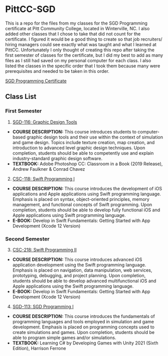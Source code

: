 # PittCC-SGD

This is a repo for the files from my classes for the SGD Programming certificate at Pitt Community College, located in Winterville, NC. I also added other classes that I chose to take that did not count for the certificate. I figured it would be a good thing to create so that job recruiters/ hiring managers could see exactly what was taught and what I learned at PittCC. Unfortunately I only thought of creating this repo after taking the first semester of classes for the certificate, but I did my best to add as many files as I still had saved on my personal computer for each class. I also listed the classes in the specific order that I took them because many were prerequisites and needed to be taken in this order.

[SGD Programming Certificate](https://pittcc.edu/wp-content/uploads/2019/07/CT-SGD-C2545002-SGD-Programming-Certificate.pdf)

## Class List

### First Semester
1. [SGD-116: Graphic Design Tools](https://github.com/Francis-McKee/PittCC-SGD/tree/main/Graphic%20Design%20Tools)
* **COURSE DESCRIPTION:** This course introduces students to computer-based graphic design tools and their use within the context of simulation and game design. Topics include texture creation, map creation, and introduction to advanced level graphic design techniques. Upon completion, students should be able to competently use and explain industry-standard graphic design software.
* **TEXTBOOK:** Adobe Photoshop CC: Classroom in a Book (2019 Release), Andrew Faulkner & Conrad Chavez

2. [CSC-118: Swift Programming I](https://github.com/Francis-McKee/PittCC-SGD/tree/main/Swift%20Programming%20I)
* **COURSE DESCRIPTION:** This course introduces the development of iOS applications and Apple applications using Swift programming language. Emphasis is placed on syntax, object-oriented principles, memory management, and functional concepts of Swift programming. Upon completion, students should be able to develop fully functional iOS and Apple applications using Swift programming language.
* **E-BOOK:** Develop in Swift Fundamentals: Getting Started with App Development (Xcode 12 Version)

### Second Semester
3. [CSC-218: Swift Programming II](https://github.com/Francis-McKee/PittCC-SGD/tree/main/Swift%20Programming%20II)
* **COURSE DESCRIPTION:** This course introduces advanced iOS application development using the Swift programming language. Emphasis is placed on navigation, data manipulation, web services, prototyping, debugging, and project planning. Upon completion, students should be able to develop advanced multifunctional iOS and Apple applications using the Swift programming language.
* **E-BOOK:** Develop in Swift Fundamentals: Getting Started with App Development (Xcode 12 Version)

4. [SGD-113: SGD Programming I](https://github.com/Francis-McKee/PittCC-SGD/tree/main/SGD%20Programming%20I)
* **COURSE DESCRIPTION:** This course introduces the fundamentals of programming languages and tools employed in simulation and game development. Emphasis is placed on programming concepts used to create simulations and games. Upon completion, students should be able to program simple games and/or simulations.
* **TEXTBOOK:** Learning C# by Developing Games with Unity 2021 (Sixth Edition), Harrison Ferrone
